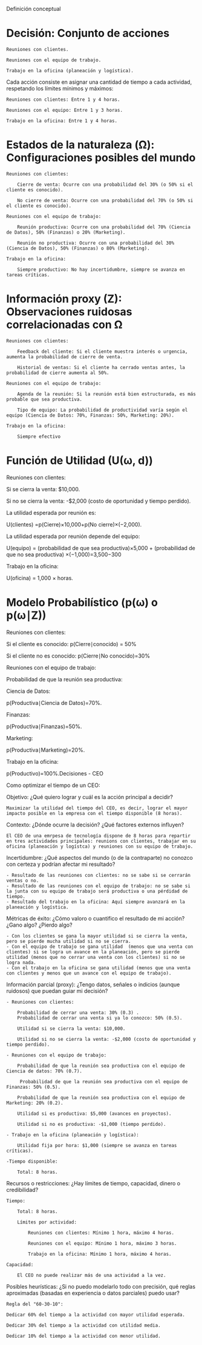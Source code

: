 Definición conceptual

# Decisión: Conjunto de acciones

    Reuniones con clientes.

    Reuniones con el equipo de trabajo.

    Trabajo en la oficina (planeación y logística).

 Cada acción consiste en asignar una cantidad de tiempo a cada actividad, respetando los límites mínimos y máximos:

    Reuniones con clientes: Entre 1 y 4 horas.

    Reuniones con el equipo: Entre 1 y 3 horas.

    Trabajo en la oficina: Entre 1 y 4 horas.

# Estados de la naturaleza (Ω): Configuraciones posibles del mundo



    Reuniones con clientes:

        Cierre de venta: Ocurre con una probabilidad del 30% (o 50% si el cliente es conocido).

        No cierre de venta: Ocurre con una probabilidad del 70% (o 50% si el cliente es conocido).

    Reuniones con el equipo de trabajo:

        Reunión productiva: Ocurre con una probabilidad del 70% (Ciencia de Datos), 50% (Finanzas) o 20% (Marketing).

        Reunión no productiva: Ocurre con una probabilidad del 30% (Ciencia de Datos), 50% (Finanzas) o 80% (Marketing).

    Trabajo en la oficina:

        Siempre productivo: No hay incertidumbre, siempre se avanza en tareas críticas.

# Información proxy (Z): Observaciones ruidosas correlacionadas con Ω


    Reuniones con clientes:

        Feedback del cliente: Si el cliente muestra interés o urgencia, aumenta la probabilidad de cierre de venta.

        Historial de ventas: Si el cliente ha cerrado ventas antes, la probabilidad de cierre aumenta al 50%.

    Reuniones con el equipo de trabajo:

        Agenda de la reunión: Si la reunión está bien estructurada, es más probable que sea productiva.

        Tipo de equipo: La probabilidad de productividad varía según el equipo (Ciencia de Datos: 70%, Finanzas: 50%, Marketing: 20%).
    
    Trabajo en la oficina:
     
        Siempre efectivo


# Función de Utilidad (U(ω, d))


Reuniones con clientes:

Si se cierra la venta: $10,000.

Si no se cierra la venta: -$2,000 (costo de oportunidad y tiempo perdido).

La utilidad esperada por reunión es:
     
U(clientes) =p(Cierre)×10,000+p(No cierre)×(−2,000).
 
La utilidad esperada por reunión depende del equipo:

U(equipo) = (probabilidad de que sea productiva)×5,000 + (probabilidad de que no sea productiva) ×(−1,000)=3,500−300

Trabajo en la oficina:

U(oficina) = 1,000 × horas.

# Modelo Probabilístico (p(ω) o p(ω∣Z))

Reuniones con clientes:


Si el cliente es conocido: 
p(Cierre∣conocido) = 50%


Si el cliente no es conocido: 
p(Cierre∣No conocido)=30%


Reuniones con el equipo de trabajo:

Probabilidad de que la reunión sea productiva:

Ciencia de Datos: 

p(Productiva∣Ciencia de Datos)=70%.

Finanzas: 

p(Productiva∣Finanzas)=50%.

Marketing: 

p(Productiva∣Marketing)=20%.

Trabajo en la oficina:

p(Productivo)=100%.Decisiones - CEO 



Como optimizar el tiempo de un CEO:

Objetivo: ¿Qué quiero lograr y cuál es la acción principal a decidir?

    Maximizar la utilidad del tiempo del CEO, es decir, lograr el mayor impacto posible en la empresa con el tiempo disponible (8 horas).

Contexto: ¿Dónde ocurre la decisión? ¿Qué factores externos influyen?

    El CEO de una emrpesa de tecnología dispone de 8 horas para repartir en tres actividades principales: reunions con clientes, trabajar en su oficina (planeación y logístca) y reuniones con su equipo de trabajo.

Incertidumbre: ¿Qué aspectos del mundo (o de la contraparte) no conozco con certeza y podrían afectar mi resultado?

    - Resultado de las reuniones con clientes: no se sabe si se cerrarán ventas o no.
    - Resultado de las reuniones con el equipo de trabajo: no se sabe si la junta con su equipo de trabajo será productiva o una pérdidad de tiempo.
    - Resultado del trabajo en la oficina: Aquí siempre avanzará en la planeación y logística.

Métricas de éxito: ¿Cómo valoro o cuantifico el resultado de mi acción? ¿Gano algo? ¿Pierdo algo?

    - Con los clientes se gana la mayor utilidad si se cierra la venta, pero se pierde mucha utilidad si no se cierra.
    - Con el equipo de trabajo se gana utilidad  (menos que una venta con clientes) si se logra un avance en la planeación, pero se pierde utilidad (menos que no cerrar una venta con los clientes) si no se logra nada.
    - Con el trabajo en la oficina se gana utilidad (menos que una venta con clientes y menos que un avance con el equipo de trabajo).

Información parcial (proxy): ¿Tengo datos, señales o indicios (aunque ruidosos) que puedan guiar mi decisión?

    - Reuniones con clientes:

        Probabilidad de cerrar una venta: 30% (0.3) .
        Probabilidad de cerrar una venta si ya lo conozco: 50% (0.5).

        Utilidad si se cierra la venta: $10,000.

        Utilidad si no se cierra la venta: -$2,000 (costo de oportunidad y tiempo perdido).

    - Reuniones con el equipo de trabajo:

        Probabilidad de que la reunión sea productiva con el equipo de Ciencia de datos: 70% (0.7).

         Probabilidad de que la reunión sea productiva con el equipo de Finanzas: 50% (0.5).

        Probabilidad de que la reunión sea productiva con el equipo de Marketing: 20% (0.2).

        Utilidad si es productiva: $5,000 (avances en proyectos).

        Utilidad si no es productiva: -$1,000 (tiempo perdido).

    - Trabajo en la oficina (planeación y logística):

        Utilidad fija por hora: $1,000 (siempre se avanza en tareas críticas).

    -Tiempo disponible:

        Total: 8 horas.

Recursos o restricciones: ¿Hay límites de tiempo, capacidad, dinero o credibilidad?

    Tiempo:

        Total: 8 horas.

        Límites por actividad:

            Reuniones con clientes: Mínimo 1 hora, máximo 4 horas.

            Reuniones con el equipo: Mínimo 1 hora, máximo 3 horas.

            Trabajo en la oficina: Mínimo 1 hora, máximo 4 horas.

    Capacidad:

        El CEO no puede realizar más de una actividad a la vez.

Posibles heurísticas: ¿Si no puedo modelarlo todo con precisión, qué reglas aproximadas (basadas en experiencia o datos parciales) puedo usar?

    Regla del "60-30-10":

    Dedicar 60% del tiempo a la actividad con mayor utilidad esperada.

    Dedicar 30% del tiempo a la actividad con utilidad media.

    Dedicar 10% del tiempo a la actividad con menor utilidad.
